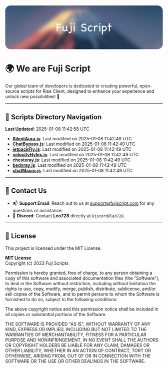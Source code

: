 ![Banner](.github/b.webp)

# 🌍 **We are Fuji Script**

Our global team of developers is dedicated to creating powerful, open-source scripts for Rise Client, designed to enhance your experience and unlock new possibilities! 🌟

---
<!-- SCRIPTS_NAVIGATION_START -->
## 📂 **Scripts Directory Navigation**

**Last Updated**: 2025-01-08 11:42:58 UTC

- **[SilentAura.js](scripts/SilentAura.js)**: Last modified on 2025-01-08 11:42:49 UTC
- **[ChatBypass.js](scripts/ChatBypass.js)**: Last modified on 2025-01-08 11:42:49 UTC
- **[jetpackFly.js](scripts/jetpackFly.js)**: Last modified on 2025-01-08 11:42:49 UTC
- **[velocityHylex.js](scripts/velocityHylex.js)**: Last modified on 2025-01-08 11:42:49 UTC
- **[chestxray.js](scripts/chestxray.js)**: Last modified on 2025-01-08 11:42:49 UTC
- **[bedxray.js](scripts/bedxray.js)**: Last modified on 2025-01-08 11:42:49 UTC
- **[chatMacro.js](scripts/chatMacro.js)**: Last modified on 2025-01-08 11:42:49 UTC

<!-- SCRIPTS_NAVIGATION_END -->

---

## 💬 **Contact Us**  
- 📬 **Support Email**: Reach out to us at [support@fujiscript.com](mailto:support@fujiscript.com) for any questions or assistance.  
- 💬 **Discord**: Contact **Leo728** directly at `Discord@leo728`.

---

## 📜 **License**

This project is licensed under the MIT License.  

**MIT License**  
Copyright (c) 2023 Fuji Scripts  

Permission is hereby granted, free of charge, to any person obtaining a copy of this software and associated documentation files (the "Software"), to deal in the Software without restriction, including without limitation the rights to use, copy, modify, merge, publish, distribute, sublicense, and/or sell copies of the Software, and to permit persons to whom the Software is furnished to do so, subject to the following conditions:  

The above copyright notice and this permission notice shall be included in all copies or substantial portions of the Software.  

THE SOFTWARE IS PROVIDED "AS IS", WITHOUT WARRANTY OF ANY KIND, EXPRESS OR IMPLIED, INCLUDING BUT NOT LIMITED TO THE WARRANTIES OF MERCHANTABILITY, FITNESS FOR A PARTICULAR PURPOSE AND NONINFRINGEMENT. IN NO EVENT SHALL THE AUTHORS OR COPYRIGHT HOLDERS BE LIABLE FOR ANY CLAIM, DAMAGES OR OTHER LIABILITY, WHETHER IN AN ACTION OF CONTRACT, TORT OR OTHERWISE, ARISING FROM, OUT OF OR IN CONNECTION WITH THE SOFTWARE OR THE USE OR OTHER DEALINGS IN THE SOFTWARE.  

